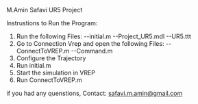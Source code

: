 M.Amin Safavi 
UR5 Project  


Instrustions to Run the Program:

1) Run the following Files:
	--initial.m
	--Project_UR5.mdl
	--UR5.ttt
2) Go to Connection Vrep and open the following Files:
	--ConnectToVREP.m
	--Command.m
3) Configure the Trajectory
4) Run  initial.m
5) Start the simulation in VREP
6) Run ConnectToVREP.m




if you had any quenstions, Contact:
safavi.m.amin@gmail.com
